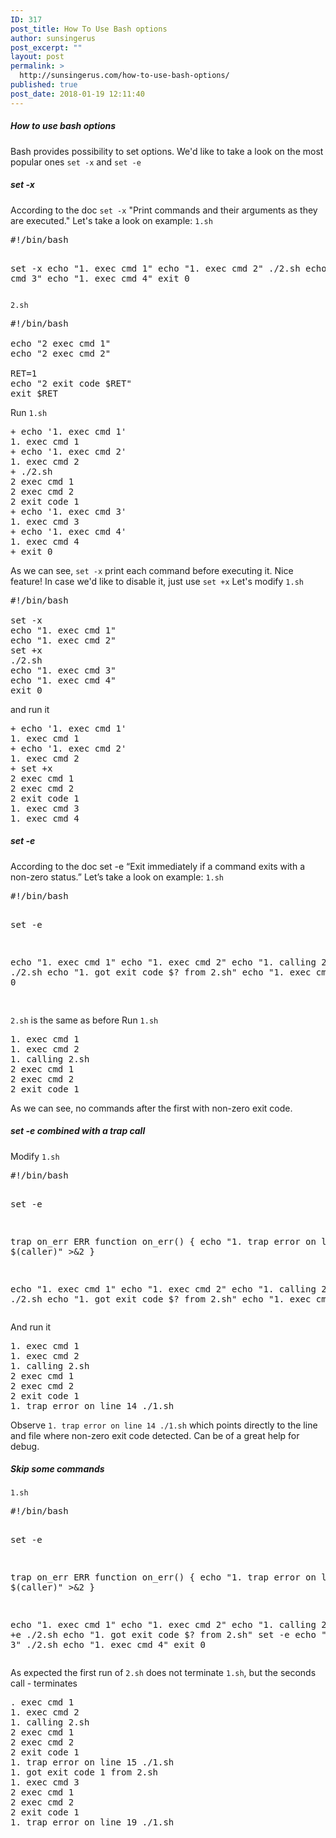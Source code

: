 ```yaml
---
ID: 317
post_title: How To Use Bash options
author: sunsingerus
post_excerpt: ""
layout: post
permalink: >
  http://sunsingerus.com/how-to-use-bash-options/
published: true
post_date: 2018-01-19 12:11:40
---
```

<h5>How to use bash options</h5>
Bash provides possibility to set options. We'd like to take a look on the most popular ones <code>set -x</code> and <code>set -e</code>

<h5>set -x</h5>
According to the doc <code>set -x</code> "Print commands and their arguments as they are executed."
Let's take a look on example:
<code>1.sh</code>
<pre>
#!/bin/bash

set -x
echo "1. exec cmd 1"
echo "1. exec cmd 2"
./2.sh
echo "1. exec cmd 3"
echo "1. exec cmd 4"
exit 0
</pre>
<code>2.sh</code>
<pre>
#!/bin/bash

echo "2 exec cmd 1"
echo "2 exec cmd 2"

RET=1
echo "2 exit code $RET"
exit $RET
</pre>

Run <code>1.sh</code>
<pre>
+ echo '1. exec cmd 1'
1. exec cmd 1
+ echo '1. exec cmd 2'
1. exec cmd 2
+ ./2.sh
2 exec cmd 1
2 exec cmd 2
2 exit code 1
+ echo '1. exec cmd 3'
1. exec cmd 3
+ echo '1. exec cmd 4'
1. exec cmd 4
+ exit 0
</pre>

As we can see,
<code>set -x</code> print each command before executing it. Nice feature!
In case we'd like to disable it, just use <code>set +x</code>
Let's modify <code>1.sh</code>
<pre>
#!/bin/bash

set -x
echo "1. exec cmd 1"
echo "1. exec cmd 2"
set +x
./2.sh
echo "1. exec cmd 3"
echo "1. exec cmd 4"
exit 0
</pre>
and run it
<pre>
+ echo '1. exec cmd 1'
1. exec cmd 1
+ echo '1. exec cmd 2'
1. exec cmd 2
+ set +x
2 exec cmd 1
2 exec cmd 2
2 exit code 1
1. exec cmd 3
1. exec cmd 4
</pre>

<h5>set -e</h5>
According to the doc set -e “Exit immediately if a command exits with a non-zero status.”
Let’s take a look on example:
<code>1.sh</code>
<pre>
#!/bin/bash

set -e

echo "1. exec cmd 1"
echo "1. exec cmd 2"
echo "1. calling 2.sh"
./2.sh
echo "1. got exit code $? from 2.sh"
echo "1. exec cmd 3"
exit 0

</pre>
<code>2.sh</code> is the same as before
Run <code>1.sh</code>
<pre>
1. exec cmd 1
1. exec cmd 2
1. calling 2.sh
2 exec cmd 1
2 exec cmd 2
2 exit code 1
</pre>
As we can see, no commands after the first with non-zero exit code.

<h5>set -e combined with a trap call</h5>
Modify <code>1.sh</code>
<pre>
#!/bin/bash

set -e

trap on_err ERR
function on_err()
{
	echo "1. trap error on line $(caller)" >&2
}

echo "1. exec cmd 1"
echo "1. exec cmd 2"
echo "1. calling 2.sh"
./2.sh
echo "1. got exit code $? from 2.sh"
echo "1. exec cmd 3"
exit 0
</pre>
And run it
<pre>
1. exec cmd 1
1. exec cmd 2
1. calling 2.sh
2 exec cmd 1
2 exec cmd 2
2 exit code 1
1. trap error on line 14 ./1.sh
</pre>
Observe <code>1. trap error on line 14 ./1.sh</code> which points directly to the line and file where non-zero exit code detected.
Can be of a great help for debug.

<h5>Skip some commands</h5>
<code>1.sh</code>
<pre>
#!/bin/bash

set -e

trap on_err ERR
function on_err()
{
        echo "1. trap error on line $(caller)" >&2
}

echo "1. exec cmd 1"
echo "1. exec cmd 2"
echo "1. calling 2.sh"
set +e
./2.sh
echo "1. got exit code $? from 2.sh"
set -e
echo "1. exec cmd 3"
./2.sh
echo "1. exec cmd 4"
exit 0
</pre>
As expected the first run of <code>2.sh</code> does not terminate <code>1.sh</code>, but the seconds call - terminates
<pre>
. exec cmd 1
1. exec cmd 2
1. calling 2.sh
2 exec cmd 1
2 exec cmd 2
2 exit code 1
1. trap error on line 15 ./1.sh
1. got exit code 1 from 2.sh
1. exec cmd 3
2 exec cmd 1
2 exec cmd 2
2 exit code 1
1. trap error on line 19 ./1.sh
</pre>